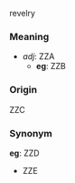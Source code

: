 revelry
### Meaning
+ _adj_: ZZA
    + __eg__: ZZB

### Origin

ZZC

### Synonym

__eg__: ZZD

+ ZZE



